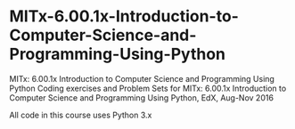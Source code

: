 # MITx-6.00.1x-Introduction-to-Computer-Science-and-Programming-Using-Python
 MITx: 6.00.1x Introduction to Computer Science and Programming Using Python
Coding exercises and Problem Sets for MITx: 6.00.1x Introduction to Computer Science and Programming Using Python, EdX, Aug-Nov 2016

All code in this course uses Python 3.x
